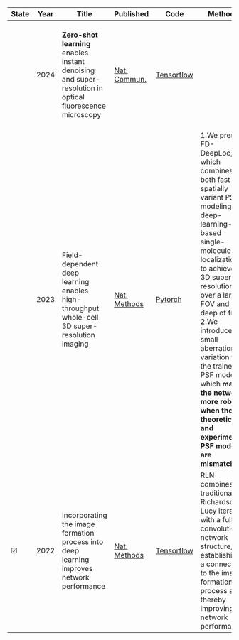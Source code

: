 | State|Year|Title | Published  | Code       | Methods |PSF|
|-------|-------| ----- | ----- | ------- | ------- |------- |
||2024| **Zero-shot learning** enables instant denoising and super-resolution in optical fluorescence microscopy| [Nat. Commun.](https://www-nature-com.accproxy.lib.szu.edu.cn/articles/s41467-024-48575-9#Sec30)  |[Tensorflow](https://github.com/TristaZeng/ZS-DeconvNet)  | |We used experimentally acquired or simulated PSFs (with PSF Generator Fiji plugin licensed by EPFL) that are corresponding to the imaging configurations.|
||2023|Field-dependent deep learning enables high-throughput whole-cell 3D super-resolution imaging|[Nat. Methods]( https://doi.org/10.1038/s41592-023-01775-5)|[Pytorch](https://github.com/Li-Lab-SUSTech/FD-DeepLoc)|1.We present FD-DeepLoc, which combines both fast spatially variant PSF modeling and deep-learning-based single-molecule localization to achieve 3D super resolution over a large FOV and deep of field. 2.We introduce a small aberration variation to the trained PSF models, which **makes the network more robust when the theoretical and experimental PSF models are mismatched**.||
|&#9745;|2022|Incorporating the image formation process into deep learning improves network performance|[Nat. Methods](https://doi.org/10.1038/s41592-022-01652-7)|[Tensorflow](https://github.com/MeatyPlus/Richardson-Lucy-Net)|RLN combines the traditional Richardson-Lucy iteration with a fully convolutional network structure, establishing a connection to the image formation process and thereby improving network performance.||


